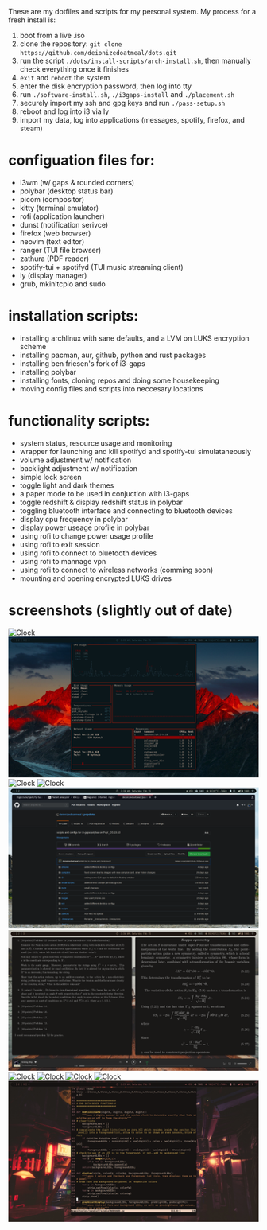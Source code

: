 These are my dotfiles and scripts for my personal system. My process for a fresh install is: 
1) boot from a live .iso
2) clone the repository: `git clone https://github.com/deionizedoatmeal/dots.git`
3) run the script `./dots/install-scripts/arch-install.sh`, then manually check everything once it finishes
5) `exit` and `reboot` the system
6) enter the disk encryption password, then log into tty
7) run `./software-install.sh`, `./i3gaps-install` and `./placement.sh`
8) securely import my ssh and gpg keys and run `./pass-setup.sh`
9) reboot and log into i3 via ly
10) import my data, log into applications (messages, spotify, firefox, and steam)

# configuation files for:
- i3wm (w/ gaps & rounded corners)  
- polybar (desktop status bar)
- picom (compositor)
- kitty (terminal emulator)
- rofi (application launcher)
- dunst (notification serivce)
- firefox (web browser)
- neovim (text editor)
- ranger (TUI file browser)
- zathura (PDF reader)
- spotify-tui + spotifyd (TUI music streaming client)
- ly (display manager)
- grub, mkinitcpio and sudo
# installation scripts:  
- installing archlinux with sane defaults, and a LVM on LUKS encryption scheme
- installing pacman, aur, github, python and rust packages
- installing ben friesen's fork of i3-gaps  
- installing polybar
- installing fonts, cloning repos and doing some housekeeping
- moving config files and scripts into neccesary locations 
# functionality scripts:  
- system status, resource usage and monitoring
- wrapper for launching and kill spotifyd and spotify-tui simulataneously
- volume adjustment w/ notification
- backlight adjustment w/ notification
- simple lock screen
- toggle light and dark themes
- a paper mode to be used in conjuction with i3-gaps
- toggle redshift & display redshift status in polybar  
- toggling bluetooth interface and connecting to bluetooth devices
- display cpu frequency in polybar  
- display power useage profile in polybar  
- using rofi to change power usage profile
- using rofi to exit session
- using rofi to connect to bluetooth devices
- using rofi to mannage vpn
- using rofi to connect to wireless networks (comming soon)
- mounting and opening encrypted LUKS drives
# screenshots (slightly out of date)
![Clock](/screenshots/2020-02-15-025155_3200x1800_scrot.png)
![Clock](/screenshots/2020-02-15-022234_3200x1800_scrot.png)
![Clock](/screenshots/2020-02-15-025728_3200x1800_scrot.png)
![Clock](/screenshots/2020-02-15-025019_3200x1800_scrot.png)
![Clock](/screenshots/2020-02-15-023947_3200x1800_scrot.png)
![Clock](/screenshots/2020-02-15-023655_3200x1800_scrot.png)
![Clock](/screenshots/2020-02-15-022833_3200x1800_scrot.png)
![Clock](/screenshots/2020-02-15-022749_3200x1800_scrot.png)
![Clock](/screenshots/2020-02-15-022459_3200x1800_scrot.png)
![Clock](/screenshots/2020-02-15-022425_3200x1800_scrot.png)
![Clock](/screenshots/2020-02-15-022341_3200x1800_scrot.png)
